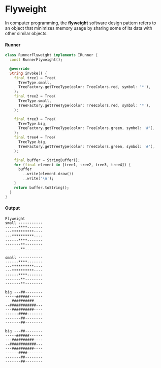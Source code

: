 Flyweight
===

In computer programming, the **flyweight** software design pattern refers to an object that
minimizes memory usage by sharing some of its data with other similar objects.

#### Runner

```dart
class RunnerFlyweight implements IRunner {
  const RunnerFlyweight();

  @override
  String invoke() {
    final tree1 = Tree(
      TreeType.small,
      TreeFactory.getTreeType(color: TreeColors.red, symbol: '*'),
    );
    final tree2 = Tree(
      TreeType.small,
      TreeFactory.getTreeType(color: TreeColors.red, symbol: '*'),
    );

    final tree3 = Tree(
      TreeType.big,
      TreeFactory.getTreeType(color: TreeColors.green, symbol: '#'),
    );
    final tree4 = Tree(
      TreeType.big,
      TreeFactory.getTreeType(color: TreeColors.green, symbol: '#'),
    );

    final buffer = StringBuffer();
    for (final element in [tree1, tree2, tree3, tree4]) {
      buffer
        ..write(element.draw())
        ..write('\n');
    }
    return buffer.toString();
  }
}
```

#### Output

```shell
Flyweight
small -----------
------****-------
---**********----
---**********----
------****-------
-------**--------
-------**--------

small -----------
------****-------
---**********----
---**********----
------****-------
-------**--------
-------**--------

big ---##--------
-----######------
---##########----
--############---
---##########----
------####-------
-------##--------
-------##--------

big ---##--------
-----######------
---##########----
--############---
---##########----
------####-------
-------##--------
-------##--------
```